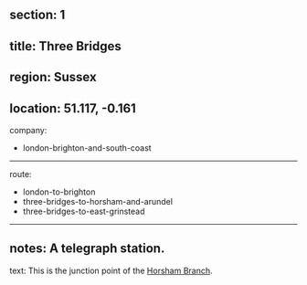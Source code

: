 section: 1
----
title: Three Bridges
----
region: Sussex
----
location: 51.117, -0.161
----
company:
- london-brighton-and-south-coast
----
route:
- london-to-brighton
- three-bridges-to-horsham-and-arundel
- three-bridges-to-east-grinstead
----
notes: A telegraph station.
----
text: This is the junction point of the [Horsham Branch](/routes/three-bridges-to-horsham-and-arundel).
